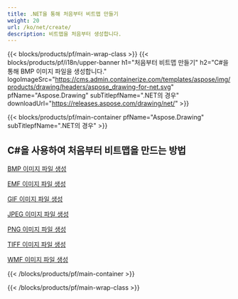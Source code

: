 ```yaml
---
title: .NET을 통해 처음부터 비트맵 만들기
weight: 20
url: /ko/net/create/
description: 비트맵을 처음부터 생성합니다.
---
```


{{< blocks/products/pf/main-wrap-class >}}
{{< blocks/products/pf/i18n/upper-banner h1="처음부터 비트맵 만들기" h2="C#을 통해 BMP 이미지 파일을 생성합니다." logoImageSrc="https://cms.admin.containerize.com/templates/aspose/img/products/drawing/headers/aspose_drawing-for-net.svg" pfName="Aspose.Drawing" subTitlepfName=".NET의 경우" downloadUrl="https://releases.aspose.com/drawing/net/" >}}

{{< blocks/products/pf/main-container pfName="Aspose.Drawing" subTitlepfName=".NET의 경우" >}}

<h2>C#을 사용하여 처음부터 비트맵을 만드는 방법</h2>

<p><a href="bmp">BMP 이미지 파일 생성</a></p>
<p><a href="emf">EMF 이미지 파일 생성</a></p>
<p><a href="gif">GIF 이미지 파일 생성</a></p>
<p><a href="jpeg">JPEG 이미지 파일 생성</a></p>
<p><a href="png">PNG 이미지 파일 생성</a></p>
<p><a href="tiff">TIFF 이미지 파일 생성</a></p>
<p><a href="wmf">WMF 이미지 파일 생성</a></p>

{{< /blocks/products/pf/main-container >}}

{{< /blocks/products/pf/main-wrap-class >}}

